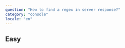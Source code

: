 ```yaml
---
question: "How to find a regex in server response?"
category: "console"
locale: "en"
---
```



## Easy